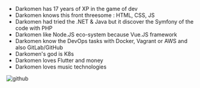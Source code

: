 - Darkomen has 17 years of XP in the game of dev
- Darkomen knows this front threesome : HTML, CSS, JS
- Darkomen had tried the .NET & Java but it discover the Symfony of the code with PHP
- Darkomen like Node.JS eco-system because Vue.JS framework
- Darkomen know the DevOps tasks with Docker, Vagrant or AWS and also GitLab/GitHub
- Darkomen's god is K8s
- Darkomen loves Flutter and money
- Darkomen loves music technologies


![github](#C90827)


<!--
**darkomenx/darkomenx** is a ✨ _special_ ✨ repository because its `README.md` (this file) appears on your GitHub profile.

Here are some ideas to get you started:

- 🔭 I’m currently working on ...
- 🌱 I’m currently learning ...
- 👯 I’m looking to collaborate on ...
- 🤔 I’m looking for help with ...
- 💬 Ask me about ...
- 📫 How to reach me: ...
- 😄 Pronouns: ...
- ⚡ Fun fact: ...
-->
